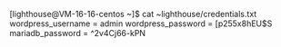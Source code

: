 [lighthouse@VM-16-16-centos ~]$ cat ~lighthouse/credentials.txt
wordpress_username = admin
wordpress_password = [p255x8hEU$S
mariadb_password = ^2v4Cj66-kPN